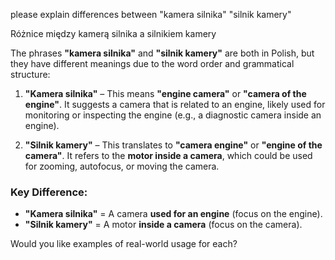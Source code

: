 please explain differences between "kamera silnika" "silnik kamery"

Różnice między kamerą silnika a silnikiem kamery

The phrases **"kamera silnika"** and **"silnik kamery"** are both in Polish, but they have different meanings due to the word order and grammatical structure:

1. **"Kamera silnika"** – This means **"engine camera"** or **"camera of the engine"**. It suggests a camera that is related to an engine, likely used for monitoring or inspecting the engine (e.g., a diagnostic camera inside an engine).

2. **"Silnik kamery"** – This translates to **"camera engine"** or **"engine of the camera"**. It refers to the **motor inside a camera**, which could be used for zooming, autofocus, or moving the camera.

### Key Difference:
- **"Kamera silnika"** = A camera **used for an engine** (focus on the engine).
- **"Silnik kamery"** = A motor **inside a camera** (focus on the camera).

Would you like examples of real-world usage for each?
